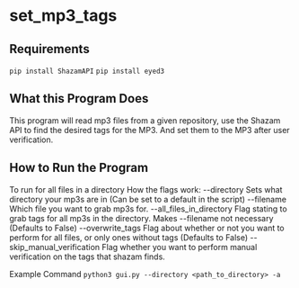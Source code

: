 # set_mp3_tags

## Requirements
`pip install ShazamAPI`
`pip install eyed3`

## What this Program Does
This program will read mp3 files from a given repository, use the Shazam API to find the desired tags for the MP3. And set them to the MP3 after user verification.

## How to Run the Program
To run for all files in a directory 
How the flags work:
--directory Sets what directory your mp3s are in (Can be set to a default in the script)
--filename Which file you want to grab mp3s for. 
--all_files_in_directory Flag stating to grab tags for all mp3s in the directory. Makes --filename not necessary (Defaults to False)
--overwrite_tags Flag about whether or not you want to perform for all files, or only ones without tags (Defaults to False)
--skip_manual_verification Flag whether you want to perform manual verification on the tags that shazam finds.

Example Command
`python3 gui.py --directory <path_to_directory> -a`
